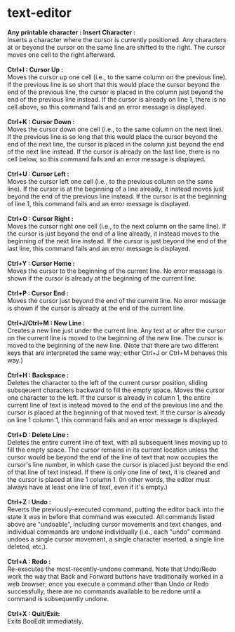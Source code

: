 # text-editor
**Any printable character : Insert Character :**\
Inserts a character where the cursor is currently positioned. Any characters at or beyond the cursor on the same line are shifted to the right. The cursor moves one cell to the right afterward.\
\
**Ctrl+I : Cursor Up :**\
Moves the cursor up one cell (i.e., to the same column on the previous line). If the previous line is so short that this would place the cursor beyond the end of the previous line, the cursor is placed in the column just beyond the end of the previous line instead. If the cursor is already on line 1, there is no cell above, so this command fails and an error message is displayed.\
\
**Ctrl+K : Cursor Down :**\
Moves the cursor down one cell (i.e., to the same column on the next line). If the previous line is so long that this would place the cursor beyond the end of the next line, the cursor is placed in the column just beyond the end of the next line instead. If the cursor is already on the last line, there is no cell below, so this command fails and an error message is displayed.\
\
**Ctrl+U : Cursor Left :**\
Moves the cursor left one cell (i.e., to the previous column on the same line). If the cursor is at the beginning of a line already, it instead moves just beyond the end of the previous line instead. If the cursor is at the beginning of line 1, this command fails and an error message is displayed.\
\
**Ctrl+O : Cursor Right :**\
Moves the cursor right one cell (i.e., to the next column on the same line). If the cursor is just beyond the end of a line already, it instead moves to the beginning of the next line instead. If the cursor is just beyond the end of the last line, this command fails and an error message is displayed.\
\
**Ctrl+Y : Cursor Home :**\
Moves the cursor to the beginning of the current line. No error message is shown if the cursor is already at the beginning of the current line.\
\
**Ctrl+P : Cursor End :**\
Moves the cursor just beyond the end of the current line. No error message is shown if the cursor is already at the end of the current line.\
\
**Ctrl+J/Ctrl+M :	New Line :**\
Creates a new line just under the current line. Any text at or after the cursor on the current line is moved to the beginning of the new line. The cursor is moved to the beginning of the new line. (Note that there are two different keys that are interpreted the same way; either Ctrl+J or Ctrl+M behaves this way.)\
\
**Ctrl+H : Backspace :**\
Deletes the character to the left of the current cursor position, sliding subsqeuent characters backward to fill the empty space. Moves the cursor one character to the left. If the cursor is already in column 1, the entire current line of text is instead moved to the end of the previous line and the cursor is placed at the beginning of that moved text. If the cursor is already on line 1 column 1, this command fails and an error message is displayed.\
\
**Ctrl+D : Delete Line :**\
Deletes the entire current line of text, with all subsequent lines moving up to fill the empty space. The cursor remains in its current location unless the cursor would be beyond the end of the line of text that now occupies the cursor's line number, in which case the cursor is placed just beyond the end of that line of text instead. If there is only one line of text, it is cleared and the cursor is placed at line 1 column 1. (In other words, the editor must always have at least one line of text, even if it's empty.)\
\
**Ctrl+Z : Undo :**\
Reverts the previously-executed command, putting the editor back into the state it was in before that command was executed. All commands listed above are "undoable", including cursor movements and text changes, and individual commands are undone individually (i.e., each "undo" command undoes a single cursor movement, a single character inserted, a single line deleted, etc.).\
\
**Ctrl+A : Redo :**\
Re-executes the most-recently-undone command. Note that Undo/Redo work the way that Back and Forward buttons have traditionally worked in a web browser; once you execute a command other than Undo or Redo successfully, there are no commands available to be redone until a command is subsequently undone.\
\
**Ctrl+X : Quit/Exit:**\
Exits BooEdit immediately.
